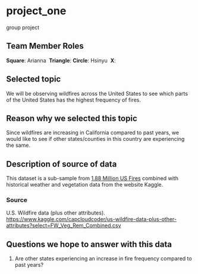 # project_one
group project

## Team Member Roles
**Square**: Arianna
​
**Triangle**: 
​
**Circle**: Hsinyu
​
**X**: 
​
## Selected topic
We will be observing wildfires across the United States to see which parts of the United States has the highest frequency of fires. 
​
## Reason why we selected this topic
Since wildfires are increasing in California compared to past years, we would like to see if other states/counties in this country are experiencing the same. 
​
## Description of source of data
This dataset is a sub-sample from [1.88 Million US Fires]( https://www.kaggle.com/rtatman/188-million-us-wildfires) combined with historical weather and vegetation data from the website Kaggle. 
​
### Source
U.S. Wildfire data (plus other attributes). https://www.kaggle.com/capcloudcoder/us-wildfire-data-plus-other-attributes?select=FW_Veg_Rem_Combined.csv
​
​
## Questions we hope to answer with this data
1. Are other states experiencing an increase in fire frequency compared to past years?